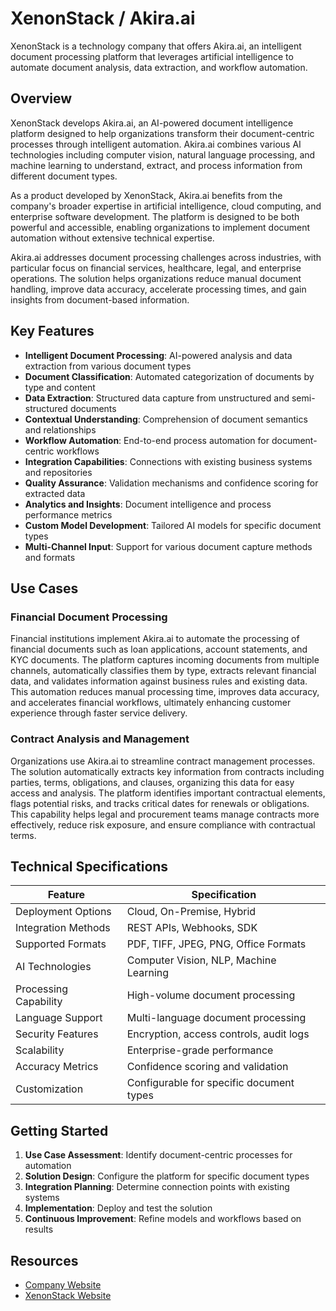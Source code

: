 # XenonStack / Akira.ai

XenonStack is a technology company that offers Akira.ai, an intelligent document processing platform that leverages artificial intelligence to automate document analysis, data extraction, and workflow automation.

## Overview

XenonStack develops Akira.ai, an AI-powered document intelligence platform designed to help organizations transform their document-centric processes through intelligent automation. Akira.ai combines various AI technologies including computer vision, natural language processing, and machine learning to understand, extract, and process information from different document types.

As a product developed by XenonStack, Akira.ai benefits from the company's broader expertise in artificial intelligence, cloud computing, and enterprise software development. The platform is designed to be both powerful and accessible, enabling organizations to implement document automation without extensive technical expertise.

Akira.ai addresses document processing challenges across industries, with particular focus on financial services, healthcare, legal, and enterprise operations. The solution helps organizations reduce manual document handling, improve data accuracy, accelerate processing times, and gain insights from document-based information.

## Key Features

- **Intelligent Document Processing**: AI-powered analysis and data extraction from various document types
- **Document Classification**: Automated categorization of documents by type and content
- **Data Extraction**: Structured data capture from unstructured and semi-structured documents
- **Contextual Understanding**: Comprehension of document semantics and relationships
- **Workflow Automation**: End-to-end process automation for document-centric workflows
- **Integration Capabilities**: Connections with existing business systems and repositories
- **Quality Assurance**: Validation mechanisms and confidence scoring for extracted data
- **Analytics and Insights**: Document intelligence and process performance metrics
- **Custom Model Development**: Tailored AI models for specific document types
- **Multi-Channel Input**: Support for various document capture methods and formats

## Use Cases

### Financial Document Processing

Financial institutions implement Akira.ai to automate the processing of financial documents such as loan applications, account statements, and KYC documents. The platform captures incoming documents from multiple channels, automatically classifies them by type, extracts relevant financial data, and validates information against business rules and existing data. This automation reduces manual processing time, improves data accuracy, and accelerates financial workflows, ultimately enhancing customer experience through faster service delivery.

### Contract Analysis and Management

Organizations use Akira.ai to streamline contract management processes. The solution automatically extracts key information from contracts including parties, terms, obligations, and clauses, organizing this data for easy access and analysis. The platform identifies important contractual elements, flags potential risks, and tracks critical dates for renewals or obligations. This capability helps legal and procurement teams manage contracts more effectively, reduce risk exposure, and ensure compliance with contractual terms.

## Technical Specifications

| Feature | Specification |
|---------|---------------|
| Deployment Options | Cloud, On-Premise, Hybrid |
| Integration Methods | REST APIs, Webhooks, SDK |
| Supported Formats | PDF, TIFF, JPEG, PNG, Office Formats |
| AI Technologies | Computer Vision, NLP, Machine Learning |
| Processing Capability | High-volume document processing |
| Language Support | Multi-language document processing |
| Security Features | Encryption, access controls, audit logs |
| Scalability | Enterprise-grade performance |
| Accuracy Metrics | Confidence scoring and validation |
| Customization | Configurable for specific document types |

## Getting Started

1. **Use Case Assessment**: Identify document-centric processes for automation
2. **Solution Design**: Configure the platform for specific document types
3. **Integration Planning**: Determine connection points with existing systems
4. **Implementation**: Deploy and test the solution
5. **Continuous Improvement**: Refine models and workflows based on results

## Resources

- [Company Website](https://www.akira.ai/)
- [XenonStack Website](https://www.xenonstack.com/)
